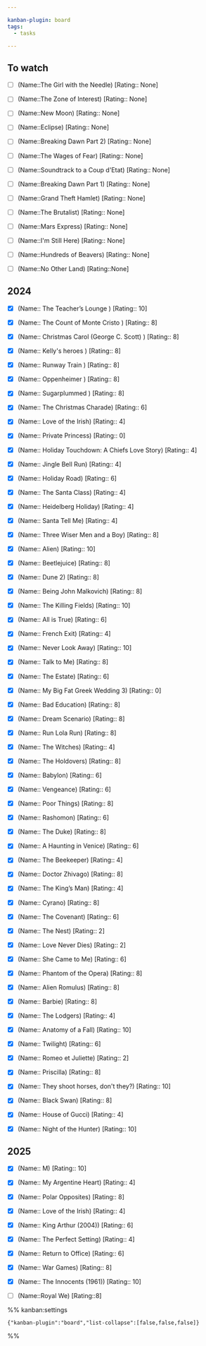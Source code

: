 ```yaml
---

kanban-plugin: board
tags:
  - tasks

---
```


## To watch

- [ ] (Name::The Girl with the Needle)
	[Rating:: None]
- [ ] (Name::The Zone of Interest)
	[Rating:: None]
- [ ] (Name::New Moon)
	[Rating:: None]
- [ ] (Name::Eclipse)
	[Rating:: None]
- [ ] (Name::Breaking Dawn Part 2)
	[Rating:: None]
- [ ] (Name::The Wages of Fear)
	[Rating:: None]
- [ ] (Name::Soundtrack to a Coup d'Etat)
	[Rating:: None]
- [ ] (Name::Breaking Dawn Part 1)
	[Rating:: None]
- [ ] (Name::Grand Theft Hamlet)
	[Rating:: None]
- [ ] (Name::The Brutalist)
	[Rating:: None]
- [ ] (Name::Mars Express)
	[Rating:: None]
- [ ] (Name::I'm Still Here)
	[Rating:: None]
- [ ] (Name::Hundreds of Beavers)
	[Rating:: None]
- [ ] (Name::No Other Land)
	[Rating::None]


## 2024

- [x] (Name:: The Teacher’s Lounge  )
	[Rating:: 10]
- [x] (Name::  The Count of Monte Cristo  )
	[Rating:: 8]
- [x] (Name::  Christmas Carol (George C. Scott)  )
	[Rating:: 8]
- [x] (Name::  Kelly's heroes  )
	[Rating:: 8]
- [x] (Name::  Runway Train  )
	[Rating:: 8]
- [x] (Name::  Oppenheimer  )
	[Rating:: 8]
- [x] (Name::  Sugarplummed  )
	[Rating:: 8]
- [x] (Name:: The Christmas Charade)
	[Rating:: 6]
- [x] (Name:: Love of the Irish)
	[Rating:: 4]
- [x] (Name:: Private Princess)
	[Rating:: 0]
- [x] (Name:: Holiday Touchdown: A Chiefs Love Story)
	[Rating:: 4]
- [x] (Name:: Jingle Bell Run)
	[Rating:: 4]
- [x] (Name:: Holiday Road)
	[Rating:: 6]
- [x] (Name:: The Santa Class)
	[Rating:: 4]
- [x] (Name:: Heidelberg Holiday)
	[Rating:: 4]
- [x] (Name:: Santa Tell Me)
	[Rating:: 4]
- [x] (Name:: Three Wiser Men and a Boy)
	[Rating:: 8]
- [x] (Name:: Alien)
	[Rating:: 10]
- [x] (Name:: Beetlejuice)
	[Rating:: 8]
- [x] (Name:: Dune 2)
	[Rating:: 8]
- [x] (Name:: Being John Malkovich)
	[Rating:: 8]
- [x] (Name:: The Killing Fields)
	[Rating:: 10]
- [x] (Name:: All is True)
	[Rating:: 6]
- [x] (Name:: French Exit)
	[Rating:: 4]
- [x] (Name:: Never Look Away)
	[Rating:: 10]
- [x] (Name:: Talk to Me)
	[Rating:: 8]
- [x] (Name:: The Estate)
	[Rating:: 6]
- [x] (Name:: My Big Fat Greek Wedding 3)
	[Rating:: 0]
- [x] (Name:: Bad Education)
	[Rating:: 8]
- [x] (Name:: Dream Scenario)
	[Rating:: 8]
- [x] (Name:: Run Lola Run)
	[Rating:: 8]
- [x] (Name:: The Witches)
	[Rating:: 4]
- [x] (Name:: The Holdovers)
	[Rating:: 8]
- [x] (Name:: Babylon)
	[Rating:: 6]
- [x] (Name:: Vengeance)
	[Rating:: 6]
- [x] (Name:: Poor Things)
	[Rating:: 8]
- [x] (Name:: Rashomon)
	[Rating:: 6]
- [x] (Name:: The Duke)
	[Rating:: 8]
- [x] (Name:: A Haunting in Venice)
	[Rating:: 6]
- [x] (Name:: The Beekeeper)
	[Rating:: 4]
- [x] (Name:: Doctor Zhivago)
	[Rating:: 8]
- [x] (Name:: The King’s Man)
	[Rating:: 4]
- [x] (Name:: Cyrano)
	[Rating:: 8]
- [x] (Name:: The Covenant)
	[Rating:: 6]
- [x] (Name:: The Nest)
	[Rating:: 2]
- [x] (Name:: Love Never Dies)
	[Rating:: 2]
- [x] (Name:: She Came to Me)
	[Rating:: 6]
- [x] (Name:: Phantom of the Opera)
	[Rating:: 8]
- [x] (Name:: Alien Romulus)
	[Rating:: 8]
- [x] (Name:: Barbie)
	[Rating:: 8]
- [x] (Name:: The Lodgers)
	[Rating:: 4]
- [x] (Name:: Anatomy of a Fall)
	[Rating:: 10]
- [x] (Name:: Twilight)
	[Rating:: 6]
- [x] (Name:: Romeo et Juliette)
	[Rating:: 2]
- [x] (Name:: Priscilla)
	[Rating:: 8]
- [x] (Name:: They shoot horses, don't they?)
	[Rating:: 10]
- [x] (Name:: Black Swan)
	[Rating:: 8]
- [x] (Name:: House of Gucci)
	[Rating:: 4]
- [x] (Name:: Night of the Hunter)
	[Rating:: 10]


## 2025

- [x] (Name:: M)
	[Rating:: 10]
- [x] (Name:: My Argentine Heart)
	[Rating:: 4]
- [x] (Name:: Polar Opposites)
	[Rating:: 8]
- [x] (Name:: Love of the Irish)
	[Rating:: 4]
- [x] (Name:: King Arthur (2004))
	[Rating:: 6]
- [x] (Name:: The Perfect Setting)
	[Rating:: 4]
- [x] (Name:: Return to Office)
	[Rating:: 6]
- [x] (Name:: War Games)
	[Rating:: 8]
- [x] (Name:: The Innocents (1961))
	[Rating:: 10]
- [ ] (Name::Royal We)
	[Rating::8]




%% kanban:settings
```
{"kanban-plugin":"board","list-collapse":[false,false,false]}
```
%%
